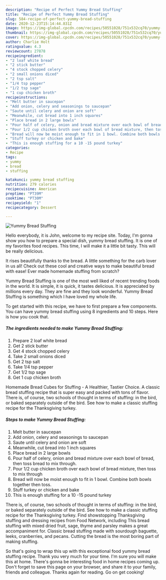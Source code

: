 ```yaml
---
description: "Recipe of Perfect Yummy Bread Stuffing"
title: "Recipe of Perfect Yummy Bread Stuffing"
slug: 584-recipe-of-perfect-yummy-bread-stuffing
date: 2020-12-23T15:14:44.831Z
image: https://img-global.cpcdn.com/recipes/50551028/751x532cq70/yummy-bread-stuffing-recipe-main-photo.jpg
thumbnail: https://img-global.cpcdn.com/recipes/50551028/751x532cq70/yummy-bread-stuffing-recipe-main-photo.jpg
cover: https://img-global.cpcdn.com/recipes/50551028/751x532cq70/yummy-bread-stuffing-recipe-main-photo.jpg
author: Charlie Holt
ratingvalue: 4.3
reviewcount: 27878
recipeingredient:
- "2 loaf white bread"
- "2 stick butter"
- "4 stock chopped celery"
- "2 small onions diced"
- "2 tsp salt"
- "1/4 tsp pepper"
- "1/2 tsp sage"
- "1 cup chicken broth"
recipeinstructions:
- "Melt butter in saucepan"
- "Add onion, celery and seasonings to saucepan"
- "Saute until celery and onion are soft"
- "Meanwhile, cut bread into 1 inch squares"
- "Place bread in 2 large bowls"
- "Pour half of celery, onion and bread mixture over each bowl of bread, then toss bread to mix through."
- "Pour 1/2 cup chicken broth over each bowl of bread mixture, then toss to mix through"
- "Bread will now be moist enough to fit in 1 bowl. Combine both bowls together then toss."
- "Stuff turkey or chicken and bake"
- "This is enough stuffing for a 10 -15 pound turkey"
categories:
- Recipe
tags:
- yummy
- bread
- stuffing

katakunci: yummy bread stuffing 
nutrition: 279 calories
recipecuisine: American
preptime: "PT39M"
cooktime: "PT30M"
recipeyield: "1"
recipecategory: Dessert

---
```



![Yummy Bread Stuffing](https://img-global.cpcdn.com/recipes/50551028/751x532cq70/yummy-bread-stuffing-recipe-main-photo.jpg)

Hello everybody, it is John, welcome to my recipe site. Today, I'm gonna show you how to prepare a special dish, yummy bread stuffing. It is one of my favorites food recipes. This time, I will make it a little bit tasty. This will be really delicious.

It rises beautifully thanks to the bread. A little something for the carb lover in us all! Check out these cool and creative ways to make beautiful bread with ease! Ever made homemade stuffing from scratch?

Yummy Bread Stuffing is one of the most well liked of recent trending foods in the world. It is simple, it is quick, it tastes delicious. It is appreciated by millions every day. They are fine and they look wonderful. Yummy Bread Stuffing is something which I have loved my whole life.


To get started with this recipe, we have to first prepare a few components. You can have yummy bread stuffing using 8 ingredients and 10 steps. Here is how you cook that.

<!--inarticleads1-->

##### The ingredients needed to make Yummy Bread Stuffing:

1. Prepare 2 loaf white bread
1. Get 2 stick butter
1. Get 4 stock chopped celery
1. Take 2 small onions diced
1. Get 2 tsp salt
1. Take 1/4 tsp pepper
1. Get 1/2 tsp sage
1. Get 1 cup chicken broth


Homemade Bread Cubes for Stuffing - A Healthier, Tastier Choice. A classic bread stuffing recipe that is super easy and packed with tons of flavor. There is, of course, two schools of thought in terms of stuffing: in the bird, or baked separately outside of the bird. See how to make a classic stuffing recipe for the Thanksgiving turkey. 

<!--inarticleads2-->

##### Steps to make Yummy Bread Stuffing:

1. Melt butter in saucepan
1. Add onion, celery and seasonings to saucepan
1. Saute until celery and onion are soft
1. Meanwhile, cut bread into 1 inch squares
1. Place bread in 2 large bowls
1. Pour half of celery, onion and bread mixture over each bowl of bread, then toss bread to mix through.
1. Pour 1/2 cup chicken broth over each bowl of bread mixture, then toss to mix through
1. Bread will now be moist enough to fit in 1 bowl. Combine both bowls together then toss.
1. Stuff turkey or chicken and bake
1. This is enough stuffing for a 10 -15 pound turkey


There is, of course, two schools of thought in terms of stuffing: in the bird, or baked separately outside of the bird. See how to make a classic stuffing recipe for the Thanksgiving turkey. Find showstopping Thanksgiving stuffing and dressing recipes from Food Network, including This bread stuffing with mixed dried fruit, sage, thyme and parsley makes a great accompaniment for. Classic bread stuffing made with sourdough baguette, leeks, cranberries, and pecans. Cutting the bread is the most boring part of making stuffing. 

So that's going to wrap this up with this exceptional food yummy bread stuffing recipe. Thank you very much for your time. I'm sure you will make this at home. There's gonna be interesting food in home recipes coming up. Don't forget to save this page on your browser, and share it to your family, friends and colleague. Thanks again for reading. Go on get cooking!
